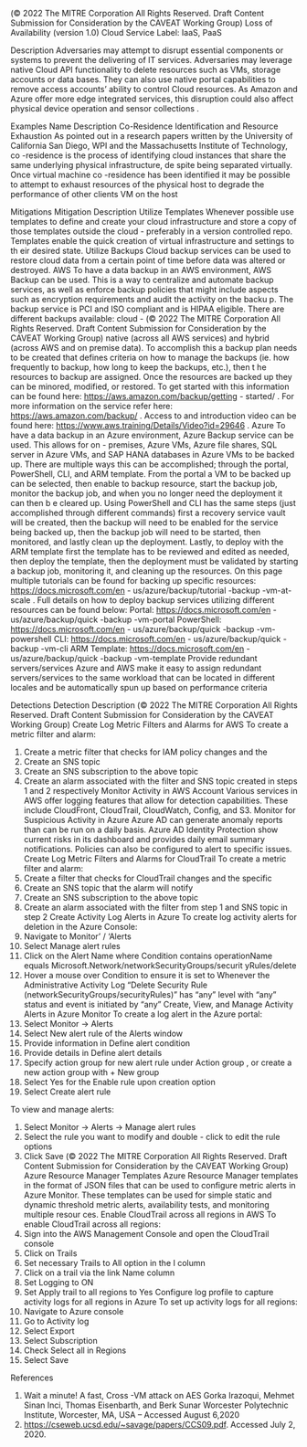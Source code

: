  
(© 2022 The MITRE Corporation All Rights Reserved. Draft Content 
Submission for Consideration by the CAVEAT Working Group) 
 Loss of Availability (version 1.0) 
Cloud Service Label: IaaS, PaaS 
 
Description 
Adversaries may attempt to disrupt essential components or systems to prevent the 
delivering of IT services. Adversaries may leverage native Cloud API functionality to 
delete resources such as VMs, storage accounts or data bases. They can also use 
native portal capabilities to remove access accounts’ ability to control Cloud resources. 
As Amazon and Azure offer more edge integrated services, this disruption could also 
affect physical device operation and sensor collections . 
 
Examples 
Name Description 
Co-Residence Identification and Resource Exhaustion As pointed out in a research papers written by the 
University of California San Diego, WPI and the 
Massachusetts Institute of Technology, co -residence is 
the process of identifying cloud instances that share the 
same underlying physical infrastructure, de spite being 
separated virtually. Once virtual machine co -residence 
has been identified it may be possible to attempt to 
exhaust resources of the physical host to degrade the 
performance of other clients VM on the host 
 
Mitigations 
Mitigation Description 
Utilize Templates Whenever possible use templates to define and create 
your cloud infrastructure and store a copy of those 
templates outside the cloud - preferably in a version 
controlled repo. Templates enable the quick creation of 
virtual infrastructure and settings to th eir desired state. 
Utilize Backups Cloud backup services can be used to restore cloud 
data from a certain point of time before data was altered 
or destroyed. 
 AWS To have a data backup in an AWS environment, AWS 
Backup can be used. This is a way to centralize and 
automate backup services, as well as enforce backup 
policies that might include aspects such as encryption 
requirements and audit the activity on the backu p. The 
backup service is PCI and ISO compliant and is HIPAA 
eligible. There are different backups available: cloud - 
(© 2022 The MITRE Corporation All Rights Reserved. Draft Content 
Submission for Consideration by the CAVEAT Working Group) 
 native (across all AWS services) and hybrid (across 
AWS and on premise data). To accomplish this a 
backup plan needs to be created that defines criteria on 
how to manage the backups (ie. how frequently to 
backup, how long to keep the backups, etc.), then t he 
resources to backup are assigned. Once the resources 
are backed up they can be minored, modified, or 
restored. To get started with this information can be 
found here: https://aws.amazon.com/backup/getting -
started/ . For more information on the service refer 
here: https://aws.amazon.com/backup/ . Access to 
and introduction video can be found here: 
https://www.aws.training/Details/Video?id=29646 . 
 Azure To have a data backup in an Azure environment, Azure 
Backup service can be used. This allows for on -
premises, Azure VMs, Azure file shares, SQL server in 
Azure VMs, and SAP HANA databases in Azure VMs to 
be backed up. There are multiple ways this can be 
accomplished; through the portal, PowerShell, CLI, and 
ARM template. From the portal a VM to be backed up 
can be selected, then enable to backup resource, start 
the backup job, monitor the backup job, and when you 
no longer need the deployment it can then b e cleared 
up. Using PowerShell and CLI has the same steps (just 
accomplished through different commands) first a 
recovery service vault will be created, then the backup 
will need to be enabled for the service being backed up, 
then the backup job will need to be started, then 
monitored, and lastly clean up the deployment. Lastly, 
to deploy with the ARM template first the template has 
to be reviewed and edited as needed, then deploy the 
template, then the deployment must be validated by 
starting a backup job, monitoring it, and cleaning up the 
resources. 
On this page multiple tutorials can be found for backing 
up specific resources: https://docs.microsoft.com/en -
us/azure/backup/tutorial -backup -vm-at-scale . Full 
details on how to deploy backup services utilizing 
different resources can be found below: 
Portal: https://docs.microsoft.com/en -
us/azure/backup/quick -backup -vm-portal 
PowerShell: https://docs.microsoft.com/en -
us/azure/backup/quick -backup -vm-powershell 
CLI: https://docs.microsoft.com/en -
us/azure/backup/quick -backup -vm-cli 
ARM Template: https://docs.microsoft.com/en -
us/azure/backup/quick -backup -vm-template 
Provide redundant servers/services Azure and AWS make it easy to assign redundant 
servers/services to the same workload that can be 
located in different locales and be automatically spun 
up based on performance criteria 
 
Detections 
Detection Description 
(© 2022 The MITRE Corporation All Rights Reserved. Draft Content 
Submission for Consideration by the CAVEAT Working Group) 
 Create Log Metric Filters and Alarms for AWS To create a metric filter and alarm: 
1. Create a metric filter that checks for IAM policy 
changes and the  
2. Create an SNS topic 
3. Create an SNS subscription to the above topic 
4. Create an alarm associated with the filter and SNS 
topic created in steps 1 and 2 respectively 
Monitor Activity in AWS Account Various services in AWS offer logging features that allow for 
detection capabilities. These include CloudFront, CloudTrail, 
CloudWatch, Config, and S3. 
Monitor for Suspicious Activity in Azure Azure AD can generate anomaly reports than can be run on 
a daily basis. Azure AD Identity Protection show current risks 
in its dashboard and provides daily email summary 
notifications. Policies can also be configured to alert to 
specific issues. 
Create Log Metric Filters and Alarms for CloudTrail To create a metric filter and alarm: 
1. Create a filter that checks for CloudTrail changes 
and the specific  
2. Create an SNS topic that the alarm will notify 
3. Create an SNS subscription to the above topic 
4. Create an alarm associated with the filter from 
step 1 and SNS topic in step 2 
Create Activity Log Alerts in Azure To create log activity alerts for deletion in the Azure 
Console: 
1. Navigate to Monitor’ / ‘Alerts 
2. Select Manage alert rules 
3. Click on the Alert Name where Condition contains 
operationName equals 
Microsoft.Network/networkSecurityGroups/securit
yRules/delete 
4. Hover a mouse over Condition to ensure it is set to 
Whenever the Administrative Activity Log “Delete 
Security Rule 
(networkSecurityGroups/securityRules)” has “any” 
level with “any” status and event is initiated by 
“any” 
Create, View, and Manage Activity Alerts in Azure Monitor To create a log alert in the Azure portal: 
1. Select Monitor -> Alerts 
2. Select New alert rule of the Alerts window 
3. Provide information in Define alert condition 
4. Provide details in Define alert details 
5. Specify action group for new alert rule under 
Action group , or create a new action group with + 
New group 
6. Select Yes for the Enable rule upon creation 
option 
7. Select Create alert rule 
 
To view and manage alerts: 
1. Select Monitor -> Alerts -> Manage alert rules 
2. Select the rule you want to modify and double -
click to edit the rule options 
3. Click Save 
(© 2022 The MITRE Corporation All Rights Reserved. Draft Content 
Submission for Consideration by the CAVEAT Working Group) 
 Azure Resource Manager Templates Azure Resource Manager templates in the format of JSON 
files that can be used to configure metric alerts in Azure 
Monitor. These templates can be used for simple static and 
dynamic threshold metric alerts, availability tests, and 
monitoring multiple resour ces. 
Enable CloudTrail across all regions in AWS To enable CloudTrail across all regions: 
1. Sign into the AWS Management Console and open 
the CloudTrail console 
2. Click on Trails 
3. Set necessary Trails to All option in the I column 
4. Click on a trail via the link Name column 
5. Set Logging to ON 
6. Set Apply trail to all regions to Yes 
Configure log profile to capture activity logs for all regions in 
Azure To set up activity logs for all regions: 
1. Navigate to Azure console 
2. Go to Activity log 
3. Select Export 
4. Select Subscription 
5. Check Select all in Regions 
6. Select Save 
 
 
 
References 
 
 
1. Wait a minute! A fast, Cross -VM attack on AES Gorka Irazoqui, Mehmet Sinan 
Inci, Thomas Eisenbarth, and Berk Sunar Worcester Polytechnic Institute, 
Worcester, MA, USA – Accessed August 6,2020 
2. https://cseweb.ucsd.edu/~savage/papers/CCS09.pdf. Accessed July 2, 2020. 
 